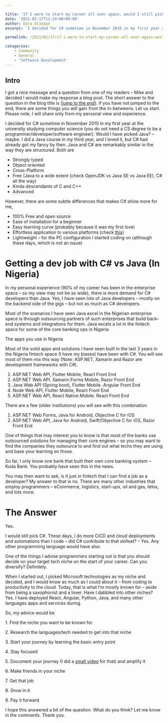 ```yaml
---

title: 'If I were to start my career all over again, would I still pick C#?'
date: '2021-02-17T11:19:00+00:00'
author: Dara Oladapo
excerpt: 'I decided for C# sometime in November 2010 in my first year at the university studying computer science (you do not need a CS degree to be a programmer/developer/software engineer). Would I have picked Java? - maybe. I did a Java course in my third year and I loved it, but C# had already got my fancy by then. Java and C# are remarkably similar in the way they are structured.'

permalink: /2021/02/17/if-i-were-to-start-my-career-all-over-again-would-i-still-pick-c/

categories:
    - Community
    - General
    - 'Software Development'
---
```


## Intro

I got a nice message and a question from one of my readers – Mike and decided I would make my response a blog post. The short answer to the question in the blog title is \[[jump to the end](#post-356-_The_Answer)\]. If you have not jumped to the end, there are some things you will gain from the in-betweens. Let us start. Please note, I will share only from my personal view and experience.

I decided for C# sometime in November 2010 in my first year at the university studying computer science (you do not need a CS degree to be a programmer/developer/software engineer). Would I have picked Java? – maybe. I did a Java course in my third year, and I loved it, but C# had already got my fancy by then. Java and C# are remarkably similar in the way they are structured. Both are

- Strongly typed
- Object oriented
- Cross-Platform
- Free (Java to a wide extent (check OpenJDK vs Java SE vs Java EE), C# all the way)
- Kinda descendants of C and C++
- Advanced

However, there are some subtle differences that makes C# shine more for me,

- 100% Free and open source
- Ease of installation for a beginner
- Easy learning curve (probably because it was my first love)
- Effortless application to various platforms (check [this](https://daraoladapo.com/why-i-write-c/))
- Lightweight – for the PC configuration I started coding on (although these days, which is not an issue)

# Getting a dev job with C# vs Java (In Nigeria)

In my personal experience (90% of my career has been in the enterprise space – so my view may not be so wide), there is more demand for C# developers than Java. Yes, I have seen lots of Java developers – mostly on the backend side of the gigs – but not as much as C# developers.

Most of the scenarios I have seen Java excel in the Nigerian enterprise space is through outsourcing partners of such enterprises that build back-end systems and integrations for them. Java excels a lot in the fintech space for some of the core banking ops in Nigeria.

The apps you use in Nigeria

Most of the solid apps and solutions I have seen built in the last 3 years in the Nigeria fintech space (I have my biases) have been with C#. You will see most of them mix this way (Note: ASP.NET, Xamarin and Razor are development frameworks with C#).

1. ASP.NET Web API, Flutter Mobile, React Front End
2. ASP.NET Web API. Xamarin.Forms Mobile, Razor Front End
3. Java Web API (Spring boot), Flutter Mobile. Angular Front End
4. Node Web API, Flutter Mobile, React Front End
5. ASP.NET Web API, React Native Mobile. React Front End

There are a few (older institutions) you will see with this combination

1. ASP.NET Web Forms, Java for Android, Objective C for iOS
2. ASP.NET Web API, Java for Android, Swift/Objective C for iOS, Razor Front End

One of things that may interest you to know is that most of the banks use outsourced solutions for managing their core engines – so you may want to find the companies they outsource to and find out what techs they are using and base your learning on those.

So far, I only know one bank that built their own core banking system – Kuda Bank. You probably have seen this in the news.

You may then want to ask, is it just in fintech that I can find a job as a developer? My answer to that is no. There are many other industries that employ programmers – eCommerce, logistics, start-ups, oil and gas, telos, and lots more.

# <a id="post-356-_The_Answer"></a>The Answer

Yes.

I would still pick C#. These days, I do more CICD and cloud deployments and automations than I code – did C# contribute to that skillset? – Yes. Any other programming language would have also.

One of the things I advise programmers starting out is that you should decide on your target tech niche on the start of your career. Can you diversify? Definitely.

When I started out, I picked Microsoft technologies as my niche and decided, and I would know as much as I could about it – from coding to productivity to the cloud. Today, that is what I’m mostly known for – aside from being a saxophonist and a lover. Have I dabbled into other niches? Yes. I have deployed React, Angular, Python, Java, and many other languages apps and services during.

So, my advice would be

1\. Find the niche you want to be known for

2\. Research the languages/tech needed to get into that niche

3\. Start your journey by learning the basic entry point

4\. Stay focused

5\. Document your journey (I did a [small video](https://www.youtube.com/watch?v=0jIbc4Bg2i4) for that) and amplify it

6\. Make friends in your niche

7\. Get that job

8\. Grow in it

9\. Pay it forward

I hope this answered a bit of the question. What do you think? Let me know in the comments. Thank you.